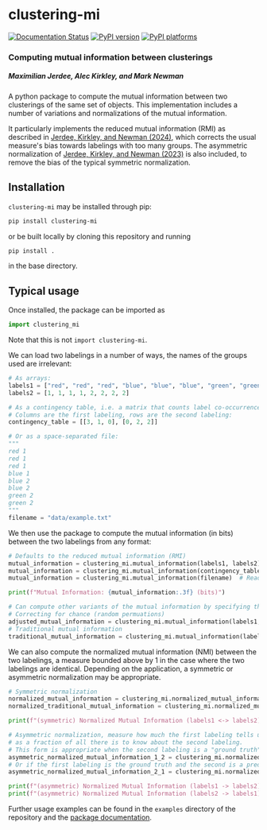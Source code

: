 # clustering-mi

[![Documentation Status][rtd-badge]][rtd-link]
[![PyPI version][pypi-version]][pypi-link]
[![PyPI platforms][pypi-platforms]][pypi-link]

<!-- SPHINX-START -->

<!-- prettier-ignore-start -->
[actions-badge]:            https://github.com/maxjerdee/clustering-mi/workflows/CI/badge.svg
[actions-link]:             https://github.com/maxjerdee/clustering-mi/actions
[codecov-badge]:            https://codecov.io/github/maxjerdee/clustering-mi/graph/badge.svg?token=In4SI7LJjQ
[codecov-link]:             https://codecov.io/github/maxjerdee/clustering-mi
[github-discussions-badge]: https://img.shields.io/static/v1?label=Discussions&message=Ask&color=blue&logo=github
[github-discussions-link]:  https://github.com/maxjerdee/clustering-mi/discussions
[pypi-link]:                https://pypi.org/project/clustering-mi/
[pypi-platforms]:           https://img.shields.io/pypi/pyversions/clustering-mi
[pypi-version]:             https://img.shields.io/pypi/v/clustering-mi
[rtd-badge]:                https://readthedocs.org/projects/clustering-mi/badge/?version=stable
[rtd-link]:                 https://clustering-mi.readthedocs.io/en/stable

<!-- prettier-ignore-end -->

### Computing mutual information between clusterings

##### Maximilian Jerdee, Alec Kirkley, and Mark Newman

A python package to compute the mutual information between two clusterings of
the same set of objects. This implementation includes a number of variations and
normalizations of the mutual information.

It particularly implements the reduced mutual information (RMI) as described in
[Jerdee, Kirkley, and Newman (2024)](https://arxiv.org/pdf/2405.05393), which
corrects the usual measure's bias towards labelings with too many groups. The
asymmetric normalization of
[Jerdee, Kirkley, and Newman (2023)](https://arxiv.org/abs/2307.01282) is also
included, to remove the bias of the typical symmetric normalization.

## Installation

`clustering-mi` may be installed through pip:

```bash
pip install clustering-mi
```

or be built locally by cloning this repository and running

```bash
pip install .
```

in the base directory.

## Typical usage

Once installed, the package can be imported as

```python
import clustering_mi
```

Note that this is not `import clustering-mi`.

We can load two labelings in a number of ways, the names of the groups used are
irrelevant:

```python
# As arrays:
labels1 = ["red", "red", "red", "blue", "blue", "blue", "green", "green"]
labels2 = [1, 1, 1, 1, 2, 2, 2, 2]

# As a contingency table, i.e. a matrix that counts label co-occurrences.
# Columns are the first labeling, rows are the second labeling:
contingency_table = [[3, 1, 0], [0, 2, 2]]

# Or as a space-separated file:
"""
red 1
red 1
red 1
blue 1
blue 2
blue 2
green 2
green 2
"""
filename = "data/example.txt"
```

We then use the package to compute the mutual information (in bits) between the
two labelings from any format:

```python
# Defaults to the reduced mutual information (RMI)
mutual_information = clustering_mi.mutual_information(labels1, labels2)  # From lists
mutual_information = clustering_mi.mutual_information(contingency_table)  # From contingency table
mutual_information = clustering_mi.mutual_information(filename)  # Reads filename

print(f"Mutual Information: {mutual_information:.3f} (bits)")

# Can compute other variants of the mutual information by specifying the type parameter.
# Correcting for chance (random permuations)
adjusted_mutual_information = clustering_mi.mutual_information(labels1, labels2, variation="adjusted")  
# Traditional mutual information
traditional_mutual_information = clustering_mi.mutual_information(labels1, labels2, variation="traditional")
```

We can also compute the normalized mutual information (NMI) between the two
labelings, a measure bounded above by 1 in the case where the two labelings are
identical. Depending on the application, a symmetric or asymmetric normalization
may be appropriate.

```python
# Symmetric normalization
normalized_mutual_information = clustering_mi.normalized_mutual_information(labels1, labels2, normalization="mean")
normalized_traditional_mutual_information = clustering_mi.normalized_mutual_information(labels1, labels2, variation="traditional", normalization="mean")

print(f"(symmetric) Normalized Mutual Information (labels1 <-> labels2): {normalized_mutual_information:.3f}")

# Asymmetric normalization, measure how much the first labeling tells us about the second,
# as a fraction of all there is to know about the second labeling.
# This form is appropriate when the second labeling is a "ground truth" and the first is a prediction.
asymmetric_normalized_mutual_information_1_2 = clustering_mi.normalized_mutual_information(labels1, labels2, normalization="second")
# Or if the first labeling is the ground truth and the second is a prediction.
asymmetric_normalized_mutual_information_2_1 = clustering_mi.normalized_mutual_information(labels1, labels2, normalization="first")

print(f"(asymmetric) Normalized Mutual Information (labels1 -> labels2): {asymmetric_normalized_mutual_information_1_2:.3f}")
print(f"(asymmetric) Normalized Mutual Information (labels2 -> labels1): {asymmetric_normalized_mutual_information_2_1:.3f}")
```

Further usage examples can be found in the `examples` directory of the
repository and the [package documentation][rtd-link].
